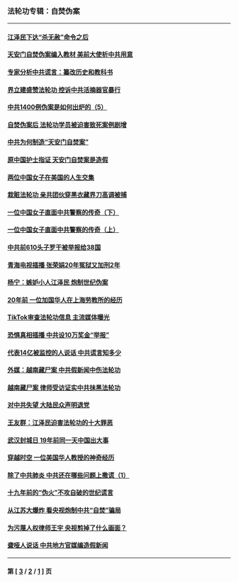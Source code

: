 ### 法轮功专辑：自焚伪案
---
#### [江泽民下达“杀无赦”命令之后](../../pages/nf5562/n13878084.md?03220430) 
#### [天安门自焚伪案编入教材 美前大使析中共用意](../../pages/nf5562/n13791932.md?03220430) 
#### [专家分析中共谎言：纂改历史和教科书](../../pages/nf5562/n13781542.md?03220430) 
#### [界立建盛赞法轮功 控诉中共活摘器官暴行](../../pages/nf5562/n13781971.md?03220430) 
#### [中共1400例伪案是如何出炉的（5）](../../pages/nf5562/n13226831.md?03220430) 
#### [自焚伪案后 法轮功学员被迫害致死案例剧增](../../pages/nf5562/n13190600.md?03220430) 
#### [中共为何制造“天安门自焚案”](../../pages/nf5562/n13183270.md?03220430) 
#### [原中国护士指证 天安门自焚案是造假](../../pages/nf5562/n13172289.md?03220430) 
#### [两位中国女子在美国的人生交集](../../pages/nf5562/n13156138.md?03220430) 
#### [栽赃法轮功 亲共团伙穿黑衣藏界刀高调被捕](../../pages/nf5562/n13073780.md?03220430) 
#### [一位中国女子直面中共警察的传奇（下）](../../pages/nf5562/n12989706.md?03220430) 
#### [一位中国女子直面中共警察的传奇（上）](../../pages/nf5562/n12985072.md?03220430) 
#### [中共前610头子罗干被举报给38国](../../pages/nf5562/n12975419.md?03220430) 
#### [青海电视插播 张荣娟20年冤狱又加刑2年](../../pages/nf5562/n12738166.md?03220430) 
#### [杨宁：嫉妒小人江泽民 炮制世纪伪案](../../pages/nf5562/n12724108.md?03220430) 
#### [20年前 一位加国华人在上海劳教所的经历](../../pages/nf5562/n12707932.md?03220430) 
#### [TikTok审查法轮功信息 主流媒体曝光](../../pages/nf5562/n12362336.md?03220430) 
#### [恐惧真相插播 中共设10万奖金“举报”](../../pages/nf5562/n12306396.md?03220430) 
#### [代表14亿被监控的人说话 中共谎言知多少](../../pages/nf5562/n12297484.md?03220430) 
#### [外媒：越南藏尸案 中共假新闻中伤法轮功](../../pages/nf5562/n12264411.md?03220430) 
#### [越南藏尸案 律师受访证实中共抹黑法轮功](../../pages/nf5562/n12261878.md?03220430) 
#### [对中共失望 大陆民众声明退党](../../pages/nf5562/n12187315.md?03220430) 
#### [王友群：江泽民迫害法轮功的十大罪恶](../../pages/nf5562/n12169074.md?03220430) 
#### [武汉封城日 19年前同一天中国出大事](../../pages/nf5562/n12150901.md?03220430) 
#### [穿越时空  一位美国华人教授的神奇经历](../../pages/nf5562/n12097460.md?03220430) 
#### [除了中共肺炎 中共还在哪些问题上撒谎（1）](../../pages/nf5562/n11955770.md?03220430) 
#### [十九年前的“伪火”不攻自破的世纪谎言](../../pages/nf5562/n11813238.md?03220430) 
#### [从江苏大爆炸 看央视炮制中共“自焚”骗局](../../pages/nf5562/n11140275.md?03220430) 
#### [为污蔑人权律师王宇 央视剪掉了什么画面？](../../pages/nf5562/n11130142.md?03220430) 
#### [聋哑人说话 中共地方官媒编造假新闻](../../pages/nf5562/n11006067.md?03220430) 

---
#### 第 [ [3](./3.md?03220430) / [2](./2.md?03220430) / [1](./1.md?03220430) ] 页
